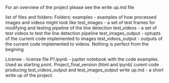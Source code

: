 
For an overview of the project please see the write up.md file

list of files and folders: 
Folders:
examples - examples of how processed images and videos might look like
test_images - a set of test frames for modifying and testing pipeline of the line detection
test_videos - a set of test videos to test the line detection pipeline
test_images_output - optupts of the current code implemented to images
test_videos_output - outputs of the current code implemented to videos. Nothing is perfect from the begining

License - license file
P1.ipynb - jupiter notebook with the code examples. Used as starting point.
Project_final_version (html and ipynb) curent code producing test_videos_output and test_images_output
write up.md - a short write up of the project. 
